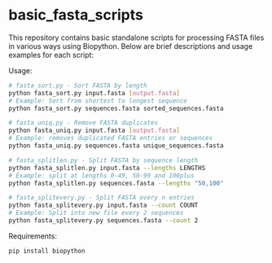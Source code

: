 # basic_fasta_scripts
This repository contains basic standalone scripts for processing FASTA files in various ways using Biopython. Below are brief descriptions and usage examples for each script:

Usage:
```bash
# fasta_sort.py - Sort FASTA by length
python fasta_sort.py input.fasta [output.fasta]
# Example: Sort from shortest to longest sequence
python fasta_sort.py sequences.fasta sorted_sequences.fasta

# fasta_uniq.py - Remove FASTA duplicates
python fasta_uniq.py input.fasta [output.fasta]
# Example: removes duplicated FASTA entries or sequences
python fasta_uniq.py sequences.fasta unique_sequences.fasta

# fasta_splitlen.py - Split FASTA by sequence length
python fasta_splitlen.py input.fasta --lengths LENGTHS
# Example: split at lengths 0-49, 50-99 and 100plus
python fasta_splitlen.py sequences.fasta --lengths "50,100"

# fasta_splitevery.py - Split FASTA every n entries
python fasta_splitevery.py input.fasta --count COUNT
# Example: Split into new file every 2 sequences
python fasta_splitevery.py sequences.fasta --count 2
```

Requirements:
```bash
pip install biopython
```
